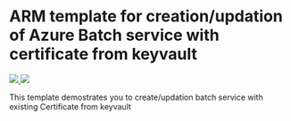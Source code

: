 # ARM template for creation/updation of Azure Batch service with certificate from keyvault

<a href="https://portal.azure.com/#create/Microsoft.Template/uri/https%3A%2F%2Fraw.githubusercontent.com%2Fmanishshar%2FArm-azure-batch-certificate%2Fmaster%2Fazuredeploy.json" target="_blank">
    <img src="http://azuredeploy.net/deploybutton.png"/>
</a>
<a href="http://armviz.io/#/?load=https%3A%2F%2Fraw.githubusercontent.com%2Fmanishshar%2FArm-azure-batch-certificate%2Fmaster%2Fazuredeploy.json" target="_blank">
    <img src="http://armviz.io/visualizebutton.png"/>
</a>

This template demostrates you to create/updation batch service with existing Certificate from keyvault
